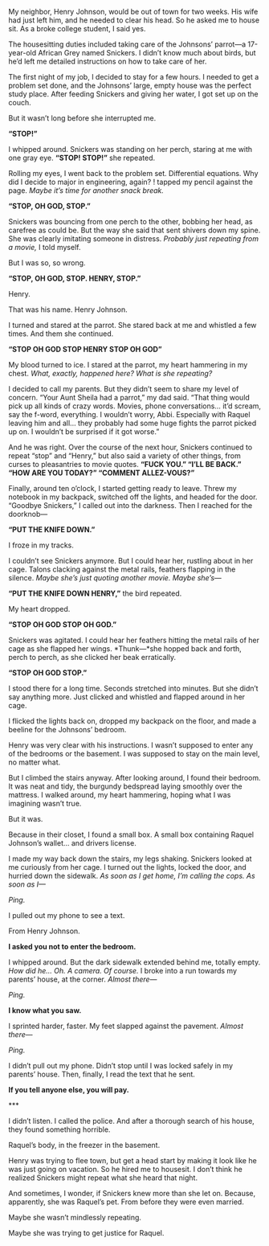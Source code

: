 My neighbor, Henry Johnson, would be out of town for two weeks. His wife had just left him, and he needed to clear his head. So he asked me to house sit. As a broke college student, I said yes.

The housesitting duties included taking care of the Johnsons’ parrot—a 17-year-old African Grey named Snickers. I didn’t know much about birds, but he’d left me detailed instructions on how to take care of her.

The first night of my job, I decided to stay for a few hours. I needed to get a problem set done, and the Johnsons’ large, empty house was the perfect study place. After feeding Snickers and giving her water, I got set up on the couch.

But it wasn’t long before she interrupted me.

**“STOP!”**

I whipped around. Snickers was standing on her perch, staring at me with one gray eye. **“STOP! STOP!”** she repeated.

Rolling my eyes, I went back to the problem set. Differential equations. Why did I decide to major in engineering, again? ! tapped my pencil against the page. *Maybe it’s time for another snack break.*

**“STOP, OH GOD, STOP.”**

Snickers was bouncing from one perch to the other, bobbing her head, as carefree as could be. But the way she said that sent shivers down my spine. She was clearly imitating someone in distress. *Probably just repeating from a movie,* I told myself.

But I was so, so wrong.

**“STOP, OH GOD, STOP. HENRY, STOP.”**

Henry.

That was his name. Henry Johnson.

I turned and stared at the parrot. She stared back at me and whistled a few times. And them she continued.

**“STOP OH GOD STOP HENRY STOP OH GOD”**

My blood turned to ice. I stared at the parrot, my heart hammering in my chest. *What, exactly, happened here? What is she repeating?*

I decided to call my parents. But they didn’t seem to share my level of concern. “Your Aunt Sheila had a parrot,” my dad said. “That thing would pick up all kinds of crazy words. Movies, phone conversations… it’d scream, say the f-word, everything. I wouldn’t worry, Abbi. Especially with Raquel leaving him and all… they probably had some huge fights the parrot picked up on. I wouldn’t be surprised if it got worse.”

And he was right. Over the course of the next hour, Snickers continued to repeat “stop” and “Henry,” but also said a variety of other things, from curses to pleasantries to movie quotes. **“FUCK YOU.” “I’LL BE BACK.” “HOW ARE YOU TODAY?” “COMMENT ALLEZ-VOUS?”**

Finally, around ten o’clock, I started getting ready to leave. Threw my notebook in my backpack, switched off the lights, and headed for the door. “Goodbye Snickers,” I called out into the darkness. Then I reached for the doorknob—

**“PUT THE KNIFE DOWN.”**

I froze in my tracks.

I couldn’t see Snickers anymore. But I could hear her, rustling about in her cage. Talons clacking against the metal rails, feathers flapping in the silence. *Maybe she’s just quoting another movie. Maybe she’s—*

**“PUT THE KNIFE DOWN HENRY,”** the bird repeated.

My heart dropped.

**“STOP OH GOD STOP OH GOD.”**

Snickers was agitated. I could hear her feathers hitting the metal rails of her cage as she flapped her wings. *Thunk—*she hopped back and forth, perch to perch, as she clicked her beak erratically.

**“STOP OH GOD STOP.”**

I stood there for a long time. Seconds stretched into minutes. But she didn’t say anything more. Just clicked and whistled and flapped around in her cage.

I flicked the lights back on, dropped my backpack on the floor, and made a beeline for the Johnsons’ bedroom.

Henry was very clear with his instructions. I wasn’t supposed to enter any of the bedrooms or the basement. I was supposed to stay on the main level, no matter what.

But I climbed the stairs anyway. After looking around, I found their bedroom. It was neat and tidy, the burgundy bedspread laying smoothly over the mattress. I walked around, my heart hammering, hoping what I was imagining wasn’t true.

But it was.

Because in their closet, I found a small box. A small box containing Raquel Johnson’s wallet… and drivers license.

I made my way back down the stairs, my legs shaking. Snickers looked at me curiously from her cage. I turned out the lights, locked the door, and hurried down the sidewalk. *As soon as I get home, I’m calling the cops. As soon as I—*

*Ping.*

I pulled out my phone to see a text.

From Henry Johnson.

**I asked you not to enter the bedroom.**

I whipped around. But the dark sidewalk extended behind me, totally empty. *How did he… Oh. A camera. Of course.* I broke into a run towards my parents’ house, at the corner. *Almost there—*

*Ping.*

**I know what you saw.**

I sprinted harder, faster. My feet slapped against the pavement. *Almost there—*

*Ping.*

I didn’t pull out my phone. Didn’t stop until I was locked safely in my parents’ house. Then, finally, I read the text that he sent.

**If you tell anyone else, you will pay.**

\*\*\*

I didn’t listen. I called the police. And after a thorough search of his house, they found something horrible.

Raquel’s body, in the freezer in the basement.

Henry was trying to flee town, but get a head start by making it look like he was just going on vacation. So he hired me to housesit. I don’t think he realized Snickers might repeat what she heard that night.

And sometimes, I wonder, if Snickers knew more than she let on. Because, apparently, she was Raquel’s pet. From before they were even married.

Maybe she wasn’t mindlessly repeating.

Maybe she was trying to get justice for Raquel.